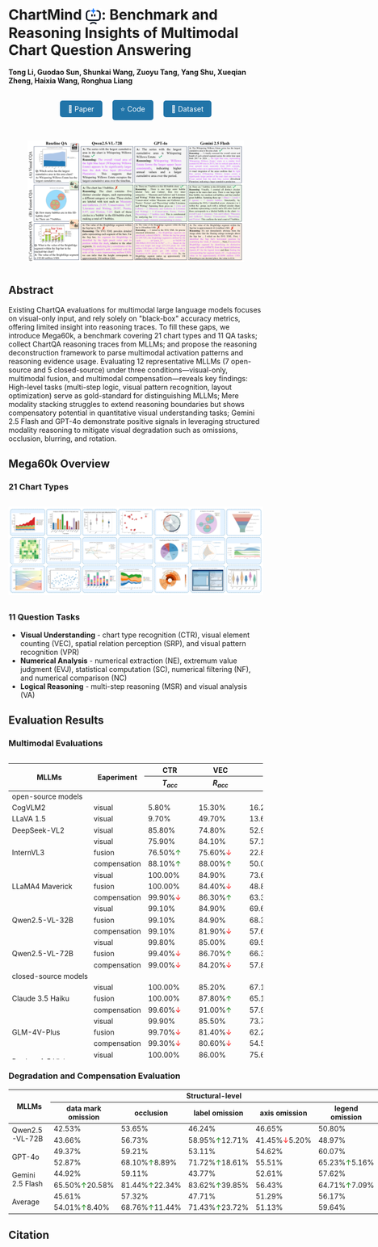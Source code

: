 <link rel="stylesheet" href="assets/css/custom.css">

# ChartMind <img src="images/chartMind.png" width="32" height="32" style="vertical-align: middle;">: Benchmark and Reasoning Insights of Multimodal Chart Question Answering

**Tong Li, Guodao Sun, Shunkai Wang, Zuoyu Tang, Yang Shu, Xueqian Zheng, Haixia Wang, Ronghua Liang**

<div style="text-align: center; margin: 30px 0;">
  <a href="#" style="background-color: #2174A8; color: white; padding: 8px 16px; margin: 0 8px; text-decoration: none; border-radius: 5px; display: inline-block;">📑 Paper</a>
  <a href="#" style="background-color: #2174A8; color: white; padding: 8px 16px; margin: 0 8px; text-decoration: none; border-radius: 5px; display: inline-block;">⭐ Code</a>
  <a href="https://huggingface.co/datasets/guodaosun/Mega60k" style="background-color: #2174A8; color: white; padding: 8px 16px; margin: 0 8px; text-decoration: none; border-radius: 5px; display: inline-block;">🧱 Dataset</a>
</div>

<div style="text-align: center; margin: 40px 0;">
<img src="images/cover.png" alt="ChartMind Overview" style="max-width: 85%; height: auto;">
</div>

## Abstract
Existing ChartQA evaluations for multimodal large language models focuses on visual-only input, and rely solely on "black-box" accuracy metrics, offering limited insight into reasoning traces. To fill these gaps, we introduce Mega60k, a benchmark covering 21 chart types and 11 QA tasks; collect ChartQA reasoning traces from MLLMs; and propose the reasoning deconstruction framework to parse multimodal activation patterns and reasoning evidence usage. Evaluating 12 representative MLLMs (7 open-source and 5 closed-source) under three conditions—visual-only, multimodal fusion, and multimodal compensation—reveals key findings: High-level tasks (multi-step logic, visual pattern recognition, layout optimization) serve as gold-standard for distinguishing MLLMs; Mere modality stacking struggles to extend reasoning boundaries but shows compensatory potential in quantitative visual understanding tasks; Gemini 2.5 Flash and GPT-4o demonstrate positive signals in leveraging structured modality reasoning to mitigate visual degradation such as omissions, occlusion, blurring, and rotation.

## Mega60k Overview

### 21 Chart Types
<div style="text-align: center; margin: 30px 0;">
  <img src="images/charts.png" alt="21 Chart Types in ChartMind" style="max-width: 100%; height: auto;">
</div>

### 11 Question Tasks
- **Visual Understanding** - chart type recognition (CTR), visual element counting (VEC), spatial relation perception (SRP), and visual pattern recognition (VPR)
- **Numerical Analysis** - numerical extraction (NE), extremum value judgment (EVJ), statistical computation (SC), numerical filtering (NF), and numerical comparison (NC)
- **Logical Reasoning** - multi-step reasoning (MSR) and visual analysis (VA)

## Evaluation Results

### Multimodal Evaluations
<div style="overflow: auto; max-width: 100%; max-height: 600px;">
<table class="tg" style="undefined;table-layout: fixed; width: 1474px"><colgroup>
<col style="width: 164px">
<col style="width: 98px">
<col style="width: 101px">
<col style="width: 101px">
<col style="width: 101px">
<col style="width: 101px">
<col style="width: 101px">
<col style="width: 101px">
<col style="width: 101px">
<col style="width: 101px">
<col style="width: 101px">
<col style="width: 101px">
<col style="width: 101px">
<col style="width: 101px">
</colgroup>
<thead>
  <tr>
    <th class="tg-larh" rowspan="2">MLLMs</th>
    <th class="tg-larh" rowspan="2">Eaperiment</th>
    <th class="tg-larh">CTR</th>
    <th class="tg-larh">VEC</th>
    <th class="tg-larh">SRP</th>
    <th class="tg-larh">VPR</th>
    <th class="tg-larh">VE</th>
    <th class="tg-larh">EVJ</th>
    <th class="tg-larh">SC</th>
    <th class="tg-larh">NF</th>
    <th class="tg-larh">NC</th>
    <th class="tg-larh">MSR</th>
    <th class="tg-larh">VA</th>
    <th class="tg-larh" rowspan="2">Average</th>
  </tr>
  <tr>
    <th class="tg-larh"><em>T<sub>acc</sub></em></th>
    <th class="tg-larh"><em>R<sub>acc</sub></em></th>
    <th class="tg-larh"><em>T<sub>acc</sub></em></th>
    <th class="tg-larh"><em>T<sub>acc</sub>/R<sub>acc</sub></em></th>
    <th class="tg-larh"><em>T<sub>acc</sub>/R<sub>acc</sub></em></th>
    <th class="tg-larh"><em>T<sub>acc</sub>/R<sub>acc</sub></em></th>
    <th class="tg-larh"><em>R<sub>acc</sub></em></th>
    <th class="tg-larh"><em>M<sub>acc</sub></em></th>
    <th class="tg-larh"><em>T<sub>acc</sub>/R<sub>acc</sub></em></th>
    <th class="tg-larh"><em>T<sub>acc</sub>/R<sub>acc</sub></em></th>
    <th class="tg-larh"><em>T<sub>acc</sub>/R<sub>acc</sub></em></th>
  </tr></thead>
<tbody>
  <tr>
    <td class="tg-larh" colspan="14">open-source models</td>
  </tr>
  <tr>
    <td class="tg-vml0">CogVLM2</td>
    <td class="tg-vml0">visual</td>
    <td class="tg-49iy">5.80%</td>
    <td class="tg-49iy">15.30%</td>
    <td class="tg-49iy">16.20%</td>
    <td class="tg-49iy">7.30%</td>
    <td class="tg-49iy">7.00%</td>
    <td class="tg-49iy">5.20%</td>
    <td class="tg-49iy">2.90%</td>
    <td class="tg-49iy">4.50%</td>
    <td class="tg-49iy">35.90%</td>
    <td class="tg-49iy">5.80%</td>
    <td class="tg-49iy">11.40%</td>
    <td class="tg-49iy">10.66%</td>
  </tr>
  <tr>
    <td class="tg-vml0">LLaVA 1.5</td>
    <td class="tg-vml0">visual</td>
    <td class="tg-49iy">9.70%</td>
    <td class="tg-49iy">49.70%</td>
    <td class="tg-49iy">13.60%</td>
    <td class="tg-49iy">2.30%</td>
    <td class="tg-49iy">2.00%</td>
    <td class="tg-49iy">1.80%</td>
    <td class="tg-49iy">2.10%</td>
    <td class="tg-49iy">2.70%</td>
    <td class="tg-49iy">37.70%</td>
    <td class="tg-49iy">3.90%</td>
    <td class="tg-49iy">7.40%</td>
    <td class="tg-49iy">12.08%</td>
  </tr>
  <tr>
    <td class="tg-vml0">DeepSeek-VL2 </td>
    <td class="tg-vml0">visual</td>
    <td class="tg-49iy">85.80%</td>
    <td class="tg-49iy">74.80%</td>
    <td class="tg-49iy">52.90%</td>
    <td class="tg-49iy">31.00%</td>
    <td class="tg-49iy">40.50%</td>
    <td class="tg-49iy">32.70%</td>
    <td class="tg-49iy">11.90%</td>
    <td class="tg-49iy">16.00%</td>
    <td class="tg-49iy">49.30%</td>
    <td class="tg-49iy">19.20%</td>
    <td class="tg-49iy">28.30%</td>
    <td class="tg-49iy">40.22%</td>
  </tr>
  <tr>
    <td class="tg-vml0" rowspan="3">InternVL3</td>
    <td class="tg-vml0">visual</td>
    <td class="tg-49iy">75.90%</td>
    <td class="tg-49iy">84.10%</td>
    <td class="tg-49iy">57.10%</td>
    <td class="tg-49iy">29.59%</td>
    <td class="tg-49iy">58.10%</td>
    <td class="tg-49iy">45.70%</td>
    <td class="tg-49iy">35.40%</td>
    <td class="tg-49iy">21.50%</td>
    <td class="tg-49iy">64.60%</td>
    <td class="tg-49iy">22.60%</td>
    <td class="tg-49iy">27.80%</td>
    <td class="tg-49iy">47.49%</td>
  </tr>
  <tr>
    <td class="tg-vml0">fusion</td>
    <td class="tg-49iy">76.50%<span style="color: green;">↑</span></td>
    <td class="tg-49iy">75.60%<span style="color: red;">↓</span></td>
    <td class="tg-49iy">22.80%<span style="color: red;">↓</span></td>
    <td class="tg-49iy">4.00%<span style="color: red;">↓</span></td>
    <td class="tg-49iy">10.10%<span style="color: red;">↓</span></td>
    <td class="tg-49iy">5.10%<span style="color: red;">↓</span></td>
    <td class="tg-49iy">40.70%<span style="color: green;">↑</span></td>
    <td class="tg-49iy">18.50%<span style="color: red;">↓</span></td>
    <td class="tg-49iy">49.50%<span style="color: red;">↓</span></td>
    <td class="tg-49iy">4.10%<span style="color: red;">↓</span></td>
    <td class="tg-49iy">1.50%<span style="color: red;">↓</span></td>
    <td class="tg-49iy">28.04%<span style="color: red;">↓</span></td>
  </tr>
  <tr>
    <td class="tg-vml0">compensation</td>
    <td class="tg-49iy">88.10%<span style="color: green;">↑</span></td>
    <td class="tg-49iy">88.00%<span style="color: green;">↑</span></td>
    <td class="tg-49iy">50.00%<span style="color: red;">↓</span></td>
    <td class="tg-49iy">23.3%<span style="color: red;">↓</span></td>
    <td class="tg-49iy">75.20%<span style="color: green;">↑</span></td>
    <td class="tg-49iy">48.00%<span style="color: green;">↑</span></td>
    <td class="tg-49iy">55.80%<span style="color: green;">↑</span></td>
    <td class="tg-49iy">17.10%<span style="color: red;">↓</span></td>
    <td class="tg-49iy">63.00%<span style="color: red;">↓</span></td>
    <td class="tg-49iy">8.10%<span style="color: red;">↓</span></td>
    <td class="tg-49iy">45.50%<span style="color: green;">↑</span></td>
    <td class="tg-49iy">51.10%<span style="color: green;">↑</span></td>
  </tr>
  <tr>
    <td class="tg-vml0" rowspan="3">LLaMA4 Maverick</td>
    <td class="tg-vml0">visual</td>
    <td class="tg-49iy">100.00%</td>
    <td class="tg-49iy">84.90%</td>
    <td class="tg-49iy">73.60%</td>
    <td class="tg-49iy">46.30%</td>
    <td class="tg-49iy">56.80%</td>
    <td class="tg-49iy">49.70%</td>
    <td class="tg-49iy">47.50%</td>
    <td class="tg-49iy">28.40%</td>
    <td class="tg-49iy">71.60%</td>
    <td class="tg-49iy">39.10%</td>
    <td class="tg-49iy">38.80%</td>
    <td class="tg-49iy">57.88%</td>
  </tr>
  <tr>
    <td class="tg-vml0">fusion</td>
    <td class="tg-49iy">100.00%</td>
    <td class="tg-49iy">84.40%<span style="color: red;">↓</span></td>
    <td class="tg-49iy">48.80%<span style="color: red;">↓</span></td>
    <td class="tg-49iy">23.90%<span style="color: red;">↓</span></td>
    <td class="tg-49iy">25.50%<span style="color: red;">↓</span></td>
    <td class="tg-49iy">19.50%<span style="color: red;">↓</span></td>
    <td class="tg-49iy">22.40%<span style="color: red;">↓</span></td>
    <td class="tg-49iy">10.70%<span style="color: red;">↓</span></td>
    <td class="tg-49iy">56.80%<span style="color: red;">↓</span></td>
    <td class="tg-49iy">19.70%<span style="color: red;">↓</span></td>
    <td class="tg-49iy">19.90%<span style="color: red;">↓</span></td>
    <td class="tg-49iy">39.24%<span style="color: red;">↓</span></td>
  </tr>
  <tr>
    <td class="tg-vml0">compensation</td>
    <td class="tg-49iy">99.90%<span style="color: red;">↓</span></td>
    <td class="tg-49iy">86.30%<span style="color: green;">↑</span></td>
    <td class="tg-49iy">63.30%<span style="color: red;">↓</span></td>
    <td class="tg-49iy">36.70%<span style="color: red;">↓</span></td>
    <td class="tg-49iy">41.70%<span style="color: red;">↓</span></td>
    <td class="tg-49iy">38.90%<span style="color: red;">↓</span></td>
    <td class="tg-49iy">32.60%<span style="color: red;">↓</span></td>
    <td class="tg-49iy">18.80%<span style="color: red;">↓</span></td>
    <td class="tg-49iy">62.30%<span style="color: red;">↓</span></td>
    <td class="tg-49iy">30.40%<span style="color: red;">↓</span></td>
    <td class="tg-49iy">22.40%<span style="color: red;">↓</span></td>
    <td class="tg-49iy">48.48%<span style="color: red;">↓</span></td>
  </tr>
  <tr>
    <td class="tg-vml0" rowspan="3">Qwen2.5-VL-32B</td>
    <td class="tg-vml0">visual</td>
    <td class="tg-49iy">99.10%</td>
    <td class="tg-49iy">84.90%</td>
    <td class="tg-49iy">69.60%</td>
    <td class="tg-49iy">40.60%</td>
    <td class="tg-49iy">53.90%</td>
    <td class="tg-49iy">45.10%</td>
    <td class="tg-49iy">37.20%</td>
    <td class="tg-49iy">24.40%</td>
    <td class="tg-49iy">64.60%</td>
    <td class="tg-49iy">36.10%</td>
    <td class="tg-49iy">36.40%</td>
    <td class="tg-49iy">53.81%</td>
  </tr>
  <tr>
    <td class="tg-vml0">fusion</td>
    <td class="tg-49iy">99.10%</td>
    <td class="tg-49iy">84.90%</td>
    <td class="tg-49iy">68.30%<span style="color: red;">↓</span></td>
    <td class="tg-49iy">38.40%<span style="color: red;">↓</span></td>
    <td class="tg-49iy">48.80%<span style="color: red;">↓</span></td>
    <td class="tg-49iy">43.50%<span style="color: red;">↓</span></td>
    <td class="tg-49iy">33.80%<span style="color: red;">↓</span></td>
    <td class="tg-49iy">21.70%<span style="color: red;">↓</span></td>
    <td class="tg-49iy">63.10%<span style="color: red;">↓</span></td>
    <td class="tg-49iy">32.90%<span style="color: red;">↓</span></td>
    <td class="tg-49iy">34.30%<span style="color: red;">↓</span></td>
    <td class="tg-49iy">51.71%<span style="color: red;">↓</span></td>
  </tr>
  <tr>
    <td class="tg-vml0">compensation</td>
    <td class="tg-49iy">99.10%</td>
    <td class="tg-49iy">81.90%<span style="color: red;">↓</span></td>
    <td class="tg-49iy">57.60%<span style="color: red;">↓</span></td>
    <td class="tg-49iy">27.70%<span style="color: red;">↓</span></td>
    <td class="tg-49iy">37.30%<span style="color: red;">↓</span></td>
    <td class="tg-49iy">33.60%<span style="color: red;">↓</span></td>
    <td class="tg-49iy">25.70%<span style="color: red;">↓</span></td>
    <td class="tg-49iy">14.20%<span style="color: red;">↓</span></td>
    <td class="tg-49iy">56.70%<span style="color: red;">↓</span></td>
    <td class="tg-49iy">25.70%<span style="color: red;">↓</span></td>
    <td class="tg-49iy">29.40%<span style="color: red;">↓</span></td>
    <td class="tg-49iy">44.45%<span style="color: red;">↓</span></td>
  </tr>
  <tr>
    <td class="tg-vml0" rowspan="3">Qwen2.5-VL-72B</td>
    <td class="tg-vml0">visual</td>
    <td class="tg-49iy">99.80%</td>
    <td class="tg-49iy">85.00%</td>
    <td class="tg-49iy">69.50%</td>
    <td class="tg-49iy">39.80%</td>
    <td class="tg-49iy">58.50%</td>
    <td class="tg-49iy">47.00%</td>
    <td class="tg-49iy">43.30%</td>
    <td class="tg-49iy">23.80%</td>
    <td class="tg-49iy">67.80%</td>
    <td class="tg-49iy">37.30%</td>
    <td class="tg-49iy">34.30%</td>
    <td class="tg-49iy">55.10%</td>
  </tr>
  <tr>
    <td class="tg-vml0">fusion</td>
    <td class="tg-49iy">99.40%<span style="color: red;">↓</span></td>
    <td class="tg-49iy">86.70%<span style="color: green;">↑</span></td>
    <td class="tg-49iy">66.30%<span style="color: red;">↓</span></td>
    <td class="tg-49iy">36.10%<span style="color: red;">↓</span></td>
    <td class="tg-49iy">52.30%<span style="color: red;">↓</span></td>
    <td class="tg-49iy">44.50%<span style="color: red;">↓</span></td>
    <td class="tg-49iy">37.80%<span style="color: red;">↓</span></td>
    <td class="tg-49iy">20.80%<span style="color: red;">↓</span></td>
    <td class="tg-49iy">64.60%<span style="color: red;">↓</span></td>
    <td class="tg-49iy">32.80%<span style="color: red;">↓</span></td>
    <td class="tg-49iy">34.60%<span style="color: green;">↑</span></td>
    <td class="tg-49iy">52.35%<span style="color: red;">↓</span></td>
  </tr>
  <tr>
    <td class="tg-vml0">compensation</td>
    <td class="tg-49iy">99.00%<span style="color: red;">↓</span></td>
    <td class="tg-49iy">84.20%<span style="color: red;">↓</span></td>
    <td class="tg-49iy">57.80%<span style="color: red;">↓</span></td>
    <td class="tg-49iy">26.90%<span style="color: red;">↓</span></td>
    <td class="tg-49iy">38.00%<span style="color: red;">↓</span></td>
    <td class="tg-49iy">35.70%<span style="color: red;">↓</span></td>
    <td class="tg-49iy">27.90%<span style="color: red;">↓</span></td>
    <td class="tg-49iy">13.40%<span style="color: red;">↓</span></td>
    <td class="tg-49iy">58.00%<span style="color: red;">↓</span></td>
    <td class="tg-49iy">25.10%<span style="color: red;">↓</span></td>
    <td class="tg-49iy">28.50%<span style="color: red;">↓</span></td>
    <td class="tg-49iy">44.95%<span style="color: red;">↓</span></td>
  </tr>
  <tr>
    <td class="tg-larh" colspan="14">closed-source models</td>
  </tr>
  <tr>
    <td class="tg-vml0" rowspan="3">Claude 3.5 Haiku</td>
    <td class="tg-vml0">visual</td>
    <td class="tg-49iy">100.00%</td>
    <td class="tg-49iy">85.20%</td>
    <td class="tg-49iy">67.10%</td>
    <td class="tg-49iy">40.00%</td>
    <td class="tg-49iy">53.40%</td>
    <td class="tg-49iy">46.50%</td>
    <td class="tg-49iy">33.90%</td>
    <td class="tg-49iy">23.00%</td>
    <td class="tg-49iy">65.60%</td>
    <td class="tg-49iy">32.30%</td>
    <td class="tg-49iy">32.50%</td>
    <td class="tg-49iy">52.68%</td>
  </tr>
  <tr>
    <td class="tg-vml0">fusion</td>
    <td class="tg-49iy">100.00%</td>
    <td class="tg-49iy">87.80%<span style="color: green;">↑</span></td>
    <td class="tg-49iy">65.10%<span style="color: red;">↓</span></td>
    <td class="tg-49iy">38.50%<span style="color: red;">↓</span></td>
    <td class="tg-49iy">51.30%<span style="color: red;">↓</span></td>
    <td class="tg-49iy">45.30%<span style="color: red;">↓</span></td>
    <td class="tg-49iy">31.40%<span style="color: red;">↓</span></td>
    <td class="tg-49iy">22.50%<span style="color: red;">↓</span></td>
    <td class="tg-49iy">62.80%<span style="color: red;">↓</span></td>
    <td class="tg-49iy">33.00%<span style="color: green;">↑</span></td>
    <td class="tg-49iy">29.90%<span style="color: red;">↓</span></td>
    <td class="tg-49iy">51.60%<span style="color: red;">↓</span></td>
  </tr>
  <tr>
    <td class="tg-vml0">compensation</td>
    <td class="tg-49iy">99.60%<span style="color: red;">↓</span></td>
    <td class="tg-49iy">91.00%<span style="color: green;">↑</span></td>
    <td class="tg-49iy">57.90%<span style="color: red;">↓</span></td>
    <td class="tg-49iy">27.20%<span style="color: red;">↓</span></td>
    <td class="tg-49iy">37.60%<span style="color: red;">↓</span></td>
    <td class="tg-49iy">40.10%<span style="color: red;">↓</span></td>
    <td class="tg-49iy">22.60%<span style="color: red;">↓</span></td>
    <td class="tg-49iy">18.20%<span style="color: red;">↓</span></td>
    <td class="tg-49iy">56.40%<span style="color: red;">↓</span></td>
    <td class="tg-49iy">28.90%<span style="color: red;">↓</span></td>
    <td class="tg-49iy">24.00%<span style="color: red;">↓</span></td>
    <td class="tg-49iy">45.77%<span style="color: red;">↓</span></td>
  </tr>
  <tr>
    <td class="tg-vml0" rowspan="3">GLM-4V-Plus</td>
    <td class="tg-vml0">visual</td>
    <td class="tg-49iy">99.90%</td>
    <td class="tg-49iy">85.50%</td>
    <td class="tg-49iy">73.70%</td>
    <td class="tg-49iy">47.00%</td>
    <td class="tg-49iy">63.80%</td>
    <td class="tg-49iy">53.30%</td>
    <td class="tg-49iy">45.00%</td>
    <td class="tg-49iy">27.30%</td>
    <td class="tg-49iy">76.20%</td>
    <td class="tg-49iy">42.30%</td>
    <td class="tg-49iy">40.20%</td>
    <td class="tg-49iy">59.47%</td>
  </tr>
  <tr>
    <td class="tg-vml0">fusion</td>
    <td class="tg-49iy">99.70%<span style="color: red;">↓</span></td>
    <td class="tg-49iy">81.40%<span style="color: red;">↓</span></td>
    <td class="tg-49iy">62.20%<span style="color: red;">↓</span></td>
    <td class="tg-49iy">38.10%<span style="color: red;">↓</span></td>
    <td class="tg-49iy">46.50%<span style="color: red;">↓</span></td>
    <td class="tg-49iy">42.80%<span style="color: red;">↓</span></td>
    <td class="tg-49iy">33.90%<span style="color: red;">↓</span></td>
    <td class="tg-49iy">18.70%<span style="color: red;">↓</span></td>
    <td class="tg-49iy">68.30%<span style="color: red;">↓</span></td>
    <td class="tg-49iy">32.40%<span style="color: red;">↓</span></td>
    <td class="tg-49iy">35.90%<span style="color: red;">↓</span></td>
    <td class="tg-49iy">50.90%<span style="color: red;">↓</span></td>
  </tr>
  <tr>
    <td class="tg-vml0">compensation</td>
    <td class="tg-49iy">99.30%<span style="color: red;">↓</span></td>
    <td class="tg-49iy">80.60%<span style="color: red;">↓</span></td>
    <td class="tg-49iy">54.50%<span style="color: red;">↓</span></td>
    <td class="tg-49iy">31.10%<span style="color: red;">↓</span></td>
    <td class="tg-49iy">38.40%<span style="color: red;">↓</span></td>
    <td class="tg-49iy">35.00%<span style="color: red;">↓</span></td>
    <td class="tg-49iy">28.30%<span style="color: red;">↓</span></td>
    <td class="tg-49iy">16.30%<span style="color: red;">↓</span></td>
    <td class="tg-49iy">63.10%<span style="color: red;">↓</span></td>
    <td class="tg-49iy">28.10%<span style="color: red;">↓</span></td>
    <td class="tg-49iy">27.30%<span style="color: red;">↓</span></td>
    <td class="tg-49iy">45.64%<span style="color: red;">↓</span></td>
  </tr>
  <tr>
    <td class="tg-vml0" rowspan="3">Doubao 1.5   Vision-Pro</td>
    <td class="tg-vml0">visual</td>
    <td class="tg-49iy">100.00%</td>
    <td class="tg-49iy">86.00%</td>
    <td class="tg-49iy">75.60%</td>
    <td class="tg-49iy">44.20%</td>
    <td class="tg-49iy">63.10%</td>
    <td class="tg-49iy">48.80%</td>
    <td class="tg-49iy">41.30%</td>
    <td class="tg-49iy">35.20%</td>
    <td class="tg-49iy">72.60%</td>
    <td class="tg-49iy">42.20%</td>
    <td class="tg-49iy">46.30%</td>
    <td class="tg-49iy">59.57%</td>
  </tr>
  <tr>
    <td class="tg-vml0">fusion</td>
    <td class="tg-49iy">100.00%</td>
    <td class="tg-49iy">87.20%<span style="color: green;">↑</span></td>
    <td class="tg-49iy">73.10%<span style="color: red;">↓</span></td>
    <td class="tg-49iy">44.90%<span style="color: green;">↑</span></td>
    <td class="tg-49iy">60.30%<span style="color: red;">↓</span></td>
    <td class="tg-49iy">51.30%<span style="color: green;">↑</span></td>
    <td class="tg-49iy">38.70%<span style="color: red;">↓</span></td>
    <td class="tg-49iy">34.60%<span style="color: red;">↓</span></td>
    <td class="tg-49iy">71.50%<span style="color: red;">↓</span></td>
    <td class="tg-49iy">36.90%<span style="color: red;">↓</span></td>
    <td class="tg-49iy">43.90%<span style="color: red;">↓</span></td>
    <td class="tg-49iy">58.40%<span style="color: red;">↓</span></td>
  </tr>
  <tr>
    <td class="tg-vml0">compensation</td>
    <td class="tg-49iy">99.7%<span style="color: red;">↓</span></td>
    <td class="tg-49iy">85.80%<span style="color: red;">↓</span></td>
    <td class="tg-49iy">61.50%<span style="color: red;">↓</span></td>
    <td class="tg-49iy">32.10%<span style="color: red;">↓</span></td>
    <td class="tg-49iy">42.50%<span style="color: red;">↓</span></td>
    <td class="tg-49iy">38.70%<span style="color: red;">↓</span></td>
    <td class="tg-49iy">23.70%<span style="color: red;">↓</span></td>
    <td class="tg-49iy">21.50%<span style="color: red;">↓</span></td>
    <td class="tg-49iy">58.80%<span style="color: red;">↓</span></td>
    <td class="tg-49iy">23.70%<span style="color: red;">↓</span></td>
    <td class="tg-49iy">22.50%<span style="color: red;">↓</span></td>
    <td class="tg-49iy">46.41%<span style="color: red;">↓</span></td>
  </tr>
  <tr>
    <td class="tg-vml0" rowspan="3">GPT-4o</td>
    <td class="tg-vml0">visual</td>
    <td class="tg-49iy">100.00%</td>
    <td class="tg-49iy">89.40%</td>
    <td class="tg-49iy">80.90%</td>
    <td class="tg-49iy">55.10%</td>
    <td class="tg-49iy">77.80%</td>
    <td class="tg-49iy">59.20%</td>
    <td class="tg-49iy">61.00%</td>
    <td class="tg-49iy">41.70%</td>
    <td class="tg-49iy">77.10%</td>
    <td class="tg-49iy">52.40%</td>
    <td class="tg-49iy">44.90%</td>
    <td class="tg-49iy">67.23%</td>
  </tr>
  <tr>
    <td class="tg-vml0">fusion</td>
    <td class="tg-49iy">100.00%</td>
    <td class="tg-49iy">90.50%<span style="color: green;">↑</span></td>
    <td class="tg-49iy">80.10%<span style="color: red;">↓</span></td>
    <td class="tg-49iy">57.49%<span style="color: green;">↑</span></td>
    <td class="tg-49iy">70.70%<span style="color: red;">↓</span></td>
    <td class="tg-49iy">55.00%<span style="color: red;">↓</span></td>
    <td class="tg-49iy">56.60%<span style="color: red;">↓</span></td>
    <td class="tg-49iy">39.10%<span style="color: red;">↓</span></td>
    <td class="tg-49iy">74.80%<span style="color: red;">↓</span></td>
    <td class="tg-49iy">54.50%<span style="color: green;">↑</span></td>
    <td class="tg-49iy">35.20%<span style="color: red;">↓</span></td>
    <td class="tg-49iy">64.91%<span style="color: red;">↓</span></td>
  </tr>
  <tr>
    <td class="tg-vml0">compensation</td>
    <td class="tg-49iy">100.00%</td>
    <td class="tg-49iy">87.60%<span style="color: red;">↓</span></td>
    <td class="tg-49iy">70.60%<span style="color: red;">↓</span></td>
    <td class="tg-49iy">45.50%<span style="color: red;">↓</span></td>
    <td class="tg-49iy">52.90%<span style="color: red;">↓</span></td>
    <td class="tg-49iy">47.40%<span style="color: red;">↓</span></td>
    <td class="tg-49iy">44.90%<span style="color: red;">↓</span></td>
    <td class="tg-49iy">31.90%<span style="color: red;">↓</span></td>
    <td class="tg-49iy">67.20%<span style="color: red;">↓</span></td>
    <td class="tg-49iy">38.10%<span style="color: red;">↓</span></td>
    <td class="tg-49iy">22.30%<span style="color: red;">↓</span></td>
    <td class="tg-49iy">55.31%<span style="color: red;">↓</span></td>
  </tr>
  <tr>
    <td class="tg-vml0" rowspan="3">Gemini 2.5 Flash</td>
    <td class="tg-vml0">visual</td>
    <td class="tg-49iy">99.50%</td>
    <td class="tg-49iy">88.60%</td>
    <td class="tg-49iy">81.40%</td>
    <td class="tg-49iy">53.90%</td>
    <td class="tg-49iy">67.90%</td>
    <td class="tg-49iy">56.90%</td>
    <td class="tg-49iy">56.50%</td>
    <td class="tg-49iy">44.20%</td>
    <td class="tg-49iy">82.10%</td>
    <td class="tg-49iy">58.10%</td>
    <td class="tg-49iy">45.80%</td>
    <td class="tg-49iy">66.81%</td>
  </tr>
  <tr>
    <td class="tg-vml0">fusion</td>
    <td class="tg-49iy">99.60%<span style="color: green;">↑</span></td>
    <td class="tg-49iy">95.20%<span style="color: green;">↑</span></td>
    <td class="tg-49iy">84.00%<span style="color: green;">↑</span></td>
    <td class="tg-49iy">58.40%<span style="color: green;">↑</span></td>
    <td class="tg-49iy">73.00%<span style="color: green;">↑</span></td>
    <td class="tg-49iy">61.40%<span style="color: green;">↑</span></td>
    <td class="tg-49iy">64.90%<span style="color: green;">↑</span></td>
    <td class="tg-49iy">52.60%<span style="color: green;">↑</span></td>
    <td class="tg-49iy">84.30%<span style="color: green;">↑</span></td>
    <td class="tg-49iy">65.80%<span style="color: green;">↑</span></td>
    <td class="tg-49iy">46.70%<span style="color: green;">↑</span></td>
    <td class="tg-49iy">71.45%<span style="color: green;">↑</span></td>
  </tr>
  <tr>
    <td class="tg-vml0">compensation</td>
    <td class="tg-49iy">99.90%<span style="color: green;">↑</span></td>
    <td class="tg-49iy">94.90%<span style="color: green;">↑</span></td>
    <td class="tg-49iy">75.10%<span style="color: red;">↓</span></td>
    <td class="tg-49iy">51.50%<span style="color: red;">↓</span></td>
    <td class="tg-49iy">61.80%<span style="color: red;">↓</span></td>
    <td class="tg-49iy">58.30%<span style="color: red;">↓</span></td>
    <td class="tg-49iy">55.20%<span style="color: red;">↓</span></td>
    <td class="tg-49iy">43.20%<span style="color: red;">↓</span></td>
    <td class="tg-49iy">75.60%<span style="color: red;">↓</span></td>
    <td class="tg-49iy">55.40%<span style="color: red;">↓</span></td>
    <td class="tg-49iy">32.60%<span style="color: red;">↓</span></td>
    <td class="tg-49iy">63.95%<span style="color: red;">↓</span></td>
  </tr>
</tbody></table>
</div>

### Degradation and Compensation Evaluation

<table class="tg" style="undefined;table-layout: fixed; width: 1108px"><colgroup>
<col style="width: 140px">
<col style="width: 121px">
<col style="width: 121px">
<col style="width: 121px">
<col style="width: 121px">
<col style="width: 121px">
<col style="width: 121px">
<col style="width: 121px">
<col style="width: 121px">
</colgroup>
<thead>
  <tr>
    <th class="tg-sqna" rowspan="2">MLLMs</th>
    <th class="tg-sqna" colspan="5">Structural-level</th>
    <th class="tg-sqna" colspan="2">Pixel-level</th>
    <th class="tg-sqna" rowspan="2">Average</th>
  </tr>
  <tr>
    <th class="tg-sqna">data mark omission</th>
    <th class="tg-sqna">occlusion</th>
    <th class="tg-sqna">label omission</th>
    <th class="tg-sqna">axis omission</th>
    <th class="tg-sqna">legend omission</th>
    <th class="tg-sqna">blurring</th>
    <th class="tg-sqna">rotation</th>
  </tr></thead>
<tbody>
  <tr>
    <td class="tg-4wl0" rowspan="2">Qwen2.5-VL-72B</td>
    <td class="tg-sqna">42.53%</td>
    <td class="tg-sqna">53.65%</td>
    <td class="tg-sqna">46.24%</td>
    <td class="tg-sqna">46.65%</td>
    <td class="tg-sqna">50.80%</td>
    <td class="tg-sqna">44.12%</td>
    <td class="tg-sqna">46.13%</td>
    <td class="tg-sqna">47.09%</td>
  </tr>
  <tr>
    <td class="tg-sqna">43.66%</td>
    <td class="tg-sqna">56.73%</td>
    <td class="tg-sqna">58.95%<span style="color: green;">↑</span>12.71%</td>
    <td class="tg-sqna">41.45%<span style="color: red;">↓</span>5.20%</td>
    <td class="tg-sqna">48.97%</td>
    <td class="tg-sqna">45.39%</td>
    <td class="tg-sqna">45.29%</td>
    <td class="tg-sqna">47.73%</td>
  </tr>
  <tr>
    <td class="tg-4wl0" rowspan="2">GPT-4o</td>
    <td class="tg-sqna">49.37%</td>
    <td class="tg-sqna">59.21%</td>
    <td class="tg-sqna">53.11%</td>
    <td class="tg-sqna">54.62%</td>
    <td class="tg-sqna">60.07%</td>
    <td class="tg-sqna">55.23%</td>
    <td class="tg-sqna">48.40%</td>
    <td class="tg-sqna">54.33%</td>
  </tr>
  <tr>
    <td class="tg-sqna">52.87%</td>
    <td class="tg-sqna">68.10%<span style="color: green;">↑</span>8.89%</td>
    <td class="tg-sqna">71.72%<span style="color: green;">↑</span>18.61%</td>
    <td class="tg-sqna">55.51%</td>
    <td class="tg-sqna">65.23%<span style="color: green;">↑</span>5.16%</td>
    <td class="tg-sqna">59.59%</td>
    <td class="tg-sqna">52.51%</td>
    <td class="tg-sqna">60.13%<span style="color: green;">↑</span>5.80%</td>
  </tr>
  <tr>
    <td class="tg-4wl0" rowspan="2">Gemini 2.5 Flash</td>
    <td class="tg-sqna">44.92%</td>
    <td class="tg-sqna">59.11%</td>
    <td class="tg-sqna">43.77%</td>
    <td class="tg-sqna">52.61%</td>
    <td class="tg-sqna">57.62%</td>
    <td class="tg-sqna">58.48%</td>
    <td class="tg-sqna">55.41%</td>
    <td class="tg-sqna">53.07%</td>
  </tr>
  <tr>
    <td class="tg-sqna">65.50%<span style="color: green;">↑</span>20.58%</td>
    <td class="tg-sqna">81.44%<span style="color: green;">↑</span>22.34%</td>
    <td class="tg-sqna">83.62%<span style="color: green;">↑</span>39.85%</td>
    <td class="tg-sqna">56.43%</td>
    <td class="tg-sqna">64.71%<span style="color: green;">↑</span>7.09%</td>
    <td class="tg-sqna">68.68%<span style="color: green;">↑</span>10.20%</td>
    <td class="tg-sqna">64.90%<span style="color: green;">↑</span>9.48%</td>
    <td class="tg-sqna">67.71%<span style="color: green;">↑</span>14.65%</td>
  </tr>
  <tr>
    <td class="tg-4wl0" rowspan="2">Average</td>
    <td class="tg-sqna">45.61%</td>
    <td class="tg-sqna">57.32%</td>
    <td class="tg-sqna">47.71%</td>
    <td class="tg-sqna">51.29%</td>
    <td class="tg-sqna">56.17%</td>
    <td class="tg-sqna">52.61%</td>
    <td class="tg-sqna">49.98%</td>
    <td class="tg-sqna"></td>
  </tr>
  <tr>
    <td class="tg-sqna">54.01%<span style="color: green;">↑</span>8.40%</td>
    <td class="tg-sqna">68.76%<span style="color: green;">↑</span>11.44%</td>
    <td class="tg-sqna">71.43%<span style="color: green;">↑</span>23.72%</td>
    <td class="tg-sqna">51.13%</td>
    <td class="tg-sqna">59.64%</td>
    <td class="tg-sqna">57.88%<span style="color: green;">↑</span>5.28%</td>
    <td class="tg-sqna">54.23%</td>
    <td class="tg-sqna"></td>
  </tr>
</tbody></table>


## Citation
